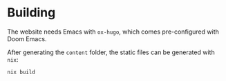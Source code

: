 # Building
The website needs Emacs with `ox-hugo`, which comes pre-configured with Doom Emacs.

After generating the `content` folder, the static files can be generated with `nix`:
```bash
nix build
```

